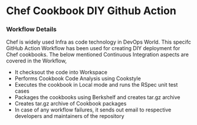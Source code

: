 # Chef Cookbook DIY Github Action
### Workflow Details
Chef is widely used Infra as code technology in DevOps World. This specifc GitHub Action Workflow has been used for creating DIY deployment for Chef cookbooks. 
The below mentioned Continuous Integration aspects are covered in the Workflow,
- It checksout the code into Workspace
- Performs Cookbook Code Analysis using Cookstyle
- Executes the cookbook in Local mode and runs the RSpec unit test cases
- Packages the cookbooks using Berkshelf and creates tar.gz archive
- Creates tar.gz archive of Cookbook packages
- In case of any workflow failures, it sends out email to respective developers and maintainers of the repository
